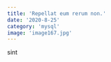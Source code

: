 ```yaml
---
title: 'Repellat eum rerum non.'
date: '2020-8-25'
category: 'mysql'
image: 'image167.jpg'
---
```


sint
